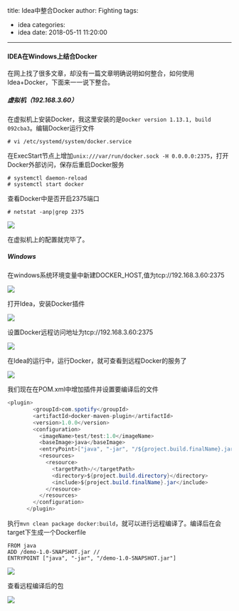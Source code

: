 title: Idea中整合Docker
author: Fighting
tags:
  - idea
categories:
  - idea
date: 2018-05-11 11:20:00
---
#### IDEA在Windows上结合Docker

在网上找了很多文章，却没有一篇文章明确说明如何整合，如何使用Idea+Docker，下面来一一说下整合。

##### 虚拟机（192.168.3.60）
在虚拟机上安装Docker，我这里安装的是`Docker version 1.13.1, build 092cba3`。编辑Docker运行文件

```shell
# vi /etc/systemd/system/docker.service
```

在ExecStart节点上增加`unix:///var/run/docker.sock -H 0.0.0.0:2375`，打开Docker外部访问，保存后重启Docker服务

```shell
# systemctl daemon-reload
# systemctl start docker
```

查看Docker中是否开启2375端口
```shell
# netstat -anp|grep 2375
```

![](http://zhouqi-blog.oss-cn-shenzhen.aliyuncs.com/img/docker/1.png?imageView2/2/w/600/h/600/q/75|imageslim)

在虚拟机上的配置就完毕了。

<!--more-->

##### Windows

在windows系统环境变量中新建DOCKER_HOST,值为tcp://192.168.3.60:2375

![](http://zhouqi-blog.oss-cn-shenzhen.aliyuncs.com/img/docker/2.png?imageView2/2/w/600/h/600/q/75|imageslim)

打开Idea，安装Docker插件

![](http://zhouqi-blog.oss-cn-shenzhen.aliyuncs.com/img/docker/3.png?imageView2/2/w/600/h/600/q/75|imageslim)

设置Docker远程访问地址为tcp://192.168.3.60:2375

![](http://zhouqi-blog.oss-cn-shenzhen.aliyuncs.com/img/docker/4.png?imageView2/2/w/600/h/600/q/75|imageslim)

在Idea的运行中，运行Docker，就可查看到远程Docker的服务了

![](http://zhouqi-blog.oss-cn-shenzhen.aliyuncs.com/img/docker/5.png?imageView2/2/w/600/h/600/q/75|imageslim)

我们现在在POM.xml中增加插件并设置要编译后的文件

```java
<plugin>
        <groupId>com.spotify</groupId>
        <artifactId>docker-maven-plugin</artifactId>
        <version>1.0.0</version>
        <configuration>
          <imageName>test/test:1.0</imageName>
          <baseImage>java</baseImage>
          <entryPoint>["java", "-jar", "/${project.build.finalName}.jar"]</entryPoint>
          <resources>
            <resource>
              <targetPath>/</targetPath>
              <directory>${project.build.directory}</directory>
              <include>${project.build.finalName}.jar</include>
            </resource>
          </resources>
        </configuration>
      </plugin>
```

执行`mvn clean package docker:build`，就可以进行远程编译了。编译后在会target下生成一个Dockerfile

```shell
FROM java
ADD /demo-1.0-SNAPSHOT.jar //
ENTRYPOINT ["java", "-jar", "/demo-1.0-SNAPSHOT.jar"]
```

![](http://zhouqi-blog.oss-cn-shenzhen.aliyuncs.com/img/docker/6.png?imageView2/2/w/600/h/600/q/75|imageslim)

查看远程编译后的包

![](http://zhouqi-blog.oss-cn-shenzhen.aliyuncs.com/img/docker/7.png?imageView2/2/w/600/h/600/q/75|imageslim)
